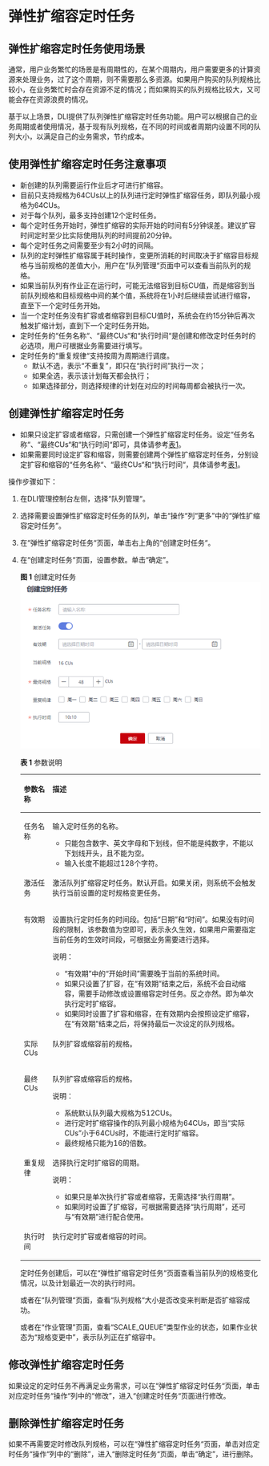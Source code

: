 # 弹性扩缩容定时任务<a name="dli_01_0488"></a>

## 弹性扩缩容定时任务使用场景<a name="section777818329917"></a>

通常，用户业务繁忙的场景是有周期性的，在某个周期内，用户需要更多的计算资源来处理业务，过了这个周期，则不需要那么多资源。如果用户购买的队列规格比较小，在业务繁忙时会存在资源不足的情况；而如果购买的队列规格比较大，又可能会存在资源浪费的情况。

基于以上场景，DLI提供了队列弹性扩缩容定时任务功能。用户可以根据自己的业务周期或者使用情况，基于现有队列规格，在不同的时间或者周期内设置不同的队列大小，以满足自己的业务需求，节约成本。

## 使用弹性扩缩容定时任务注意事项<a name="section66721076259"></a>

-   新创建的队列需要运行作业后才可进行扩缩容。
-   目前只支持规格为64CUs以上的队列进行定时弹性扩缩容任务，即队列最小规格为64CUs。
-   对于每个队列，最多支持创建12个定时任务。
-   每个定时任务开始时，弹性扩缩容的实际开始的时间有5分钟误差。建议扩容时间定时至少比实际使用队列的时间提前20分钟。
-   每个定时任务之间需要至少有2小时的间隔。
-   队列的定时弹性扩缩容属于耗时操作，变更所消耗的时间取决于扩缩容目标规格与当前规格的差值大小，用户在“队列管理“页面中可以查看当前队列的规格。
-   如果当前队列有作业正在运行时，可能无法缩容到目标CU值，而是缩容到当前队列规格和目标规格中间的某个值，系统将在1小时后继续尝试进行缩容，直至下一个定时任务开始。
-   当一个定时任务没有扩容或者缩容到目标CU值时，系统会在约15分钟后再次触发扩缩计划，直到下一个定时任务开始。
-   定时任务的“任务名称“、“最终CUs“和“执行时间“是创建和修改定时任务时的必选项，用户可根据业务需要进行填写。
-   定时任务的“重复规律“支持按周为周期进行调度。
    -   默认不选，表示“不重复”，即只在“执行时间”执行一次；
    -   如果全选，表示该计划每天都会执行；
    -   如果选择部分，则选择规律的计划在对应的时间每周都会被执行一次。


## 创建弹性扩缩容定时任务<a name="section05718426377"></a>

-   如果只设定扩容或者缩容，只需创建一个弹性扩缩容定时任务。设定“任务名称“、“最终CUs“和“执行时间“即可，具体请参考[表1](#table15710625151416)。
-   如果需要同时设定扩容和缩容，则需要创建两个弹性扩缩容定时任务，分别设定扩容和缩容的“任务名称“、“最终CUs“和“执行时间“，具体请参考[表1](#table15710625151416)。

操作步骤如下：

1.  在DLI管理控制台左侧，选择“队列管理“。
2.  选择需要设置弹性扩缩容定时任务的队列，单击“操作“列“更多”中的“弹性扩缩容定时任务”。
3.  在“弹性扩缩容定时任务“页面，单击右上角的“创建定时任务“。
4.  在“创建定时任务“页面，设置参数。单击“确定”。

    **图 1**  创建定时任务<a name="fig896111524610"></a>  
    ![](figures/创建定时任务.png "创建定时任务")

    **表 1**  参数说明

    <a name="table15710625151416"></a>
    <table><thead align="left"><tr id="row1771212551410"><th class="cellrowborder" valign="top" width="11.93%" id="mcps1.2.3.1.1"><p id="p4713132520147"><a name="p4713132520147"></a><a name="p4713132520147"></a>参数名称</p>
    </th>
    <th class="cellrowborder" valign="top" width="88.07000000000001%" id="mcps1.2.3.1.2"><p id="p1971410256146"><a name="p1971410256146"></a><a name="p1971410256146"></a>描述</p>
    </th>
    </tr>
    </thead>
    <tbody><tr id="row207191525121418"><td class="cellrowborder" valign="top" width="11.93%" headers="mcps1.2.3.1.1 "><p id="p5721152541411"><a name="p5721152541411"></a><a name="p5721152541411"></a>任务名称</p>
    </td>
    <td class="cellrowborder" valign="top" width="88.07000000000001%" headers="mcps1.2.3.1.2 "><p id="p77232254145"><a name="p77232254145"></a><a name="p77232254145"></a>输入定时任务的名称。</p>
    <a name="ul6086155113624"></a><a name="ul6086155113624"></a><ul id="ul6086155113624"><li>只能包含数字、英文字母和下划线，但不能是纯数字，不能以下划线开头，且不能为空。</li><li>输入长度不能超过128个字符。</li></ul>
    </td>
    </tr>
    <tr id="row1273232517141"><td class="cellrowborder" valign="top" width="11.93%" headers="mcps1.2.3.1.1 "><p id="p1873352541412"><a name="p1873352541412"></a><a name="p1873352541412"></a>激活任务</p>
    </td>
    <td class="cellrowborder" valign="top" width="88.07000000000001%" headers="mcps1.2.3.1.2 "><p id="p121195661116"><a name="p121195661116"></a><a name="p121195661116"></a>激活队列扩缩容定时任务。默认开启。如果关闭，则系统不会触发执行当前设置的定时规格变更任务。</p>
    </td>
    </tr>
    <tr id="row448155491219"><td class="cellrowborder" valign="top" width="11.93%" headers="mcps1.2.3.1.1 "><p id="p949145419126"><a name="p949145419126"></a><a name="p949145419126"></a>有效期</p>
    </td>
    <td class="cellrowborder" valign="top" width="88.07000000000001%" headers="mcps1.2.3.1.2 "><p id="p64995471212"><a name="p64995471212"></a><a name="p64995471212"></a>设置执行定时任务的时间段。包括“日期”和“时间”。如果没有时间段的限制，该参数值为空即可，表示永久生效，如果用户需要指定当前任务的生效时间段，可根据业务需要进行选择。</p>
    <div class="note" id="note3736244181711"><a name="note3736244181711"></a><a name="note3736244181711"></a><span class="notetitle"> 说明： </span><div class="notebody"><a name="ul821572214316"></a><a name="ul821572214316"></a><ul id="ul821572214316"><li><span class="parmname" id="parmname13449103731812"><a name="parmname13449103731812"></a><a name="parmname13449103731812"></a>“有效期”</span>中的<span class="parmvalue" id="parmvalue176231042191819"><a name="parmvalue176231042191819"></a><a name="parmvalue176231042191819"></a>“开始时间”</span>需要晚于当前的系统时间。</li><li>如果只设置了扩容，在<span class="parmname" id="parmname1830144153417"><a name="parmname1830144153417"></a><a name="parmname1830144153417"></a>“有效期”</span>结束之后，系统不会自动缩容，需要手动修改或设置缩容定时任务。反之亦然。即为单次执行定时扩缩容。</li><li>如果同时设置了扩容和缩容，在有效期内会按照设定扩缩容，在<span class="parmname" id="parmname144512522394"><a name="parmname144512522394"></a><a name="parmname144512522394"></a>“有效期”</span>结束之后，将保持最后一次设定的队列规格。</li></ul>
    </div></div>
    </td>
    </tr>
    <tr id="row104915420127"><td class="cellrowborder" valign="top" width="11.93%" headers="mcps1.2.3.1.1 "><p id="p145015412129"><a name="p145015412129"></a><a name="p145015412129"></a>实际CUs</p>
    </td>
    <td class="cellrowborder" valign="top" width="88.07000000000001%" headers="mcps1.2.3.1.2 "><p id="p1450854151217"><a name="p1450854151217"></a><a name="p1450854151217"></a>队列扩容或缩容前的规格。</p>
    </td>
    </tr>
    <tr id="row196301113132119"><td class="cellrowborder" valign="top" width="11.93%" headers="mcps1.2.3.1.1 "><p id="p1563091362113"><a name="p1563091362113"></a><a name="p1563091362113"></a>最终CUs</p>
    </td>
    <td class="cellrowborder" valign="top" width="88.07000000000001%" headers="mcps1.2.3.1.2 "><p id="p1663001313215"><a name="p1663001313215"></a><a name="p1663001313215"></a>队列扩容或缩容后的规格。</p>
    <div class="note" id="note95291031112415"><a name="note95291031112415"></a><a name="note95291031112415"></a><span class="notetitle"> 说明： </span><div class="notebody"><a name="ul035715239466"></a><a name="ul035715239466"></a><ul id="ul035715239466"><li>系统默认队列最大规格为512CUs。</li><li>进行定时扩缩容操作的队列最小规格为64CUs，即当<span class="parmname" id="parmname81531005251"><a name="parmname81531005251"></a><a name="parmname81531005251"></a>“实际CUs”</span>小于64CUs时，不能进行定时扩缩容。</li><li>最终规格只能为16的倍数。</li></ul>
    </div></div>
    </td>
    </tr>
    <tr id="row3630121319213"><td class="cellrowborder" valign="top" width="11.93%" headers="mcps1.2.3.1.1 "><p id="p14631161311219"><a name="p14631161311219"></a><a name="p14631161311219"></a>重复规律</p>
    </td>
    <td class="cellrowborder" valign="top" width="88.07000000000001%" headers="mcps1.2.3.1.2 "><p id="p963171317218"><a name="p963171317218"></a><a name="p963171317218"></a>选择执行定时扩缩容的周期。</p>
    <div class="note" id="note192566252713"><a name="note192566252713"></a><a name="note192566252713"></a><span class="notetitle"> 说明： </span><div class="notebody"><a name="ul10455141717461"></a><a name="ul10455141717461"></a><ul id="ul10455141717461"><li>如果只是单次执行扩容或者缩容，无需选择<span class="parmname" id="parmname1135271319293"><a name="parmname1135271319293"></a><a name="parmname1135271319293"></a>“执行周期”</span>。</li><li>如果同时设置了扩缩容，可根据需要选择<span class="parmname" id="parmname7247171816421"><a name="parmname7247171816421"></a><a name="parmname7247171816421"></a>“执行周期”</span>，还可与<span class="parmname" id="parmname152882352425"><a name="parmname152882352425"></a><a name="parmname152882352425"></a>“有效期”</span>进行配合使用。</li></ul>
    </div></div>
    </td>
    </tr>
    <tr id="row663115138214"><td class="cellrowborder" valign="top" width="11.93%" headers="mcps1.2.3.1.1 "><p id="p563111312218"><a name="p563111312218"></a><a name="p563111312218"></a>执行时间</p>
    </td>
    <td class="cellrowborder" valign="top" width="88.07000000000001%" headers="mcps1.2.3.1.2 "><p id="p1386845834214"><a name="p1386845834214"></a><a name="p1386845834214"></a>执行定时扩容或者缩容的时间。</p>
    </td>
    </tr>
    </tbody>
    </table>

    定时任务创建后，可以在“弹性扩缩容定时任务“页面查看当前队列的规格变化情况，以及计划最近一次的执行时间。

    或者在“队列管理“页面，查看“队列规格“大小是否改变来判断是否扩缩容成功。

    或者在“作业管理”页面，查看“SCALE\_QUEUE”类型作业的状态，如果作业状态为“规格变更中”，表示队列正在扩缩容中。


## 修改弹性扩缩容定时任务<a name="section9221637416"></a>

如果设定的定时任务不再满足业务需求，可以在“弹性扩缩容定时任务“页面，单击对应定时任务“操作“列中的“修改”，进入“创建定时任务“页面进行修改。

## 删除弹性扩缩容定时任务<a name="section289714226"></a>

如果不再需要定时修改队列规格，可以在“弹性扩缩容定时任务“页面，单击对应定时任务“操作“列中的“删除”，进入“删除定时任务“页面，单击“确定”，进行删除。

